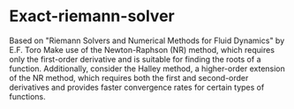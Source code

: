 # Exact-riemann-solver
Based on "Riemann Solvers and Numerical Methods for Fluid Dynamics" by E.F. Toro
Make use of the Newton-Raphson (NR) method, which requires only the first-order derivative and is suitable for finding the roots of a function. Additionally, consider the Halley method, a higher-order extension of the NR method, which requires both the first and second-order derivatives and provides faster convergence rates for certain types of functions.
